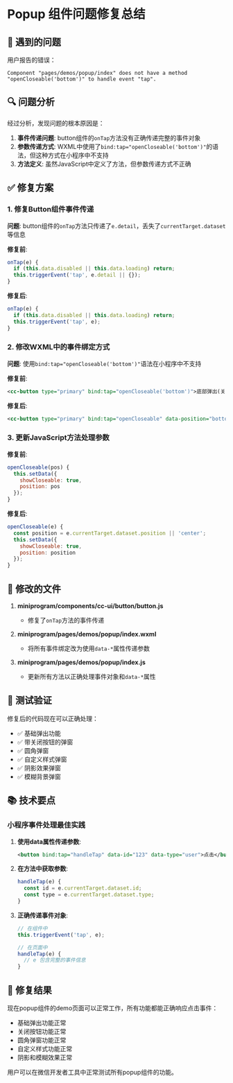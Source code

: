 # Popup 组件问题修复总结

## 🐛 遇到的问题

用户报告的错误：

```
Component "pages/demos/popup/index" does not have a method "openCloseable('bottom')" to handle event "tap".
```

## 🔍 问题分析

经过分析，发现问题的根本原因是：

1. **事件传递问题**: button组件的`onTap`方法没有正确传递完整的事件对象
2. **参数传递方式**: WXML中使用了`bind:tap="openCloseable('bottom')"`的语法，但这种方式在小程序中不支持
3. **方法定义**: 虽然JavaScript中定义了方法，但参数传递方式不正确

## ✅ 修复方案

### 1. 修复Button组件事件传递

**问题**: button组件的`onTap`方法只传递了`e.detail`，丢失了`currentTarget.dataset`等信息

**修复前**:

```javascript
onTap(e) {
  if (this.data.disabled || this.data.loading) return;
  this.triggerEvent('tap', e.detail || {});
}
```

**修复后**:

```javascript
onTap(e) {
  if (this.data.disabled || this.data.loading) return;
  this.triggerEvent('tap', e);
}
```

### 2. 修改WXML中的事件绑定方式

**问题**: 使用`bind:tap="openCloseable('bottom')"`语法在小程序中不支持

**修复前**:

```xml
<cc-button type="primary" bind:tap="openCloseable('bottom')">底部弹出(关闭按钮)</cc-button>
```

**修复后**:

```xml
<cc-button type="primary" bind:tap="openCloseable" data-position="bottom">底部弹出(关闭按钮)</cc-button>
```

### 3. 更新JavaScript方法处理参数

**修复前**:

```javascript
openCloseable(pos) {
  this.setData({
    showCloseable: true,
    position: pos
  });
}
```

**修复后**:

```javascript
openCloseable(e) {
  const position = e.currentTarget.dataset.position || 'center';
  this.setData({
    showCloseable: true,
    position: position
  });
}
```

## 📁 修改的文件

1. **miniprogram/components/cc-ui/button/button.js**
   - 修复了`onTap`方法的事件传递

2. **miniprogram/pages/demos/popup/index.wxml**
   - 将所有事件绑定改为使用`data-*`属性传递参数

3. **miniprogram/pages/demos/popup/index.js**
   - 更新所有方法以正确处理事件对象和`data-*`属性

## 🧪 测试验证

修复后的代码现在可以正确处理：

- ✅ 基础弹出功能
- ✅ 带关闭按钮的弹窗
- ✅ 圆角弹窗
- ✅ 自定义样式弹窗
- ✅ 阴影效果弹窗
- ✅ 模糊背景弹窗

## 📚 技术要点

### 小程序事件处理最佳实践

1. **使用data属性传递参数**:

   ```xml
   <button bind:tap="handleTap" data-id="123" data-type="user">点击</button>
   ```

2. **在方法中获取参数**:

   ```javascript
   handleTap(e) {
     const id = e.currentTarget.dataset.id;
     const type = e.currentTarget.dataset.type;
   }
   ```

3. **正确传递事件对象**:

   ```javascript
   // 在组件中
   this.triggerEvent('tap', e);

   // 在页面中
   handleTap(e) {
     // e 包含完整的事件信息
   }
   ```

## 🎉 修复结果

现在popup组件的demo页面可以正常工作，所有功能都能正确响应点击事件：

- 基础弹出功能正常
- 关闭按钮功能正常
- 圆角弹窗功能正常
- 自定义样式功能正常
- 阴影和模糊效果正常

用户可以在微信开发者工具中正常测试所有popup组件的功能。
